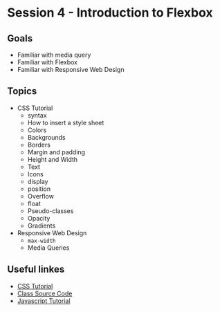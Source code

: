 # Session 4 - Introduction to Flexbox

## Goals

* Familiar with media query
* Familiar with Flexbox
* Familiar with Responsive Web Design

## Topics

* CSS Tutorial
  * syntax
  * How to insert a style sheet
  * Colors
  * Backgrounds
  * Borders
  * Margin and padding
  * Height and Width
  * Text
  * Icons
  * display
  * position
  * Overflow
  * float
  * Pseudo-classes
  * Opacity
  * Gradients
* Responsive Web Design
  * `max-width`
  * Media Queries



## Useful linkes
- [CSS Tutorial](https://www.w3schools.com/css/default.asp)
- [Class Source Code](https://github.com/zahrakbri/react-class/blob/Session-4/)
- [Javascript Tutorial](https://www.w3schools.com/js/default.asp)